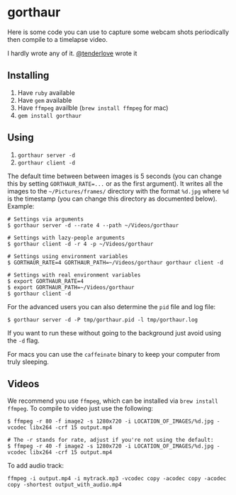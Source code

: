 gorthaur
========

Here is some code you can use to capture some webcam shots periodically then compile to a timelapse video.

I hardly wrote any of it.
[@tenderlove](http://tenderlovemaking.com/2014/03/26/webcam-photos-with-ruby.html) wrote it


Installing
----------

  1. Have `ruby` available
  2. Have `gem` available
  3. Have `ffmpeg` availble (`brew install ffmpeg` for mac)
  4. `gem install gorthaur`


Using
-----

  1. `gorthaur server -d`
  2. `gorthaur client -d`

The default time between between images is 5 seconds (you can change this by setting `GORTHAUR_RATE=...` or as the first argument).
It writes all the images to the `~/Pictures/frames/` directory with the format `%d.jpg` where `%d` is the timestamp (you can change this directory as documented below).
Example:

``` shell
# Settings via arguments
$ gorthaur server -d --rate 4 --path ~/Videos/gorthaur
```

``` shell
# Settings with lazy-people arguments
$ gorthaur client -d -r 4 -p ~/Videos/gorthaur
```

``` shell
# Settings using environment variables
$ GORTHAUR_RATE=4 GORTHAUR_PATH=~/Videos/gorthaur gorthaur client -d
```

``` shell
# Settings with real environment variables
$ export GORTHAUR_RATE=4
$ export GORTHAUR_PATH=~/Videos/gorthaur
$ gorthaur client -d
```

For the advanced users you can also determine the `pid` file and log file:

``` shell
$ gorthaur server -d -P tmp/gorthaur.pid -l tmp/gorthaur.log
```

If you want to run these without going to the background just avoid using the `-d` flag.

For macs you can use the `caffeinate` binary to keep your computer from truly sleeping.

Videos
------

We recommend you use `ffmpeg`, which can be installed via `brew install ffmpeg`.
To compile to video just use the following:

``` shell
$ ffmpeg -r 80 -f image2 -s 1280x720 -i LOCATION_OF_IMAGES/%d.jpg -vcodec libx264 -crf 15 output.mp4

# The -r stands for rate, adjust if you're not using the default:
$ ffmpeg -r 40 -f image2 -s 1280x720 -i LOCATION_OF_IMAGES/%d.jpg -vcodec libx264 -crf 15 output.mp4
```

To add audio track:

```
ffmpeg -i output.mp4 -i mytrack.mp3 -vcodec copy -acodec copy -acodec copy -shortest output_with_audio.mp4
```
